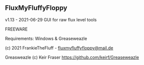 FluxMyFluffyFloppy
----------------------------------------
v1.13 - 2021-06-29
GUI for raw flux level tools

FREEWARE

Requirements: Windows & Greaseweazle

(c) 2021 FrankieTheFluff - fluxmyfluffyfloppy@mail.de

Greasweazle (c) Keir Fraser
https://github.com/keirf/Greaseweazle
